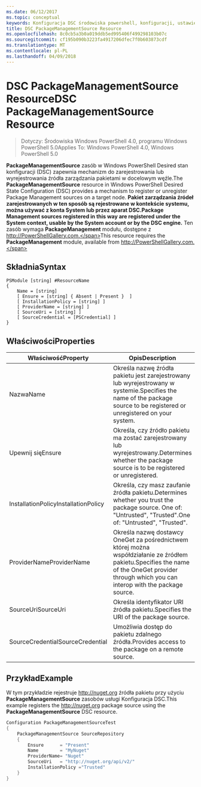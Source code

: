 ```yaml
---
ms.date: 06/12/2017
ms.topic: conceptual
keywords: Konfiguracja DSC środowiska powershell, konfiguracji, ustawienia
title: DSC PackageManagementSource Resource
ms.openlocfilehash: 8c0cb5a3b0a019ddb5ed995406f499298103b07c
ms.sourcegitcommit: cf195b090b3223fa4917206dfec7f0b603873cdf
ms.translationtype: MT
ms.contentlocale: pl-PL
ms.lasthandoff: 04/09/2018
---
```

# <a name="dsc-packagemanagementsource-resource"></a><span data-ttu-id="74733-103">DSC PackageManagementSource Resource</span><span class="sxs-lookup"><span data-stu-id="74733-103">DSC PackageManagementSource Resource</span></span>

> <span data-ttu-id="74733-104">Dotyczy: Środowiska Windows PowerShell 4.0, programu Windows PowerShell 5.0</span><span class="sxs-lookup"><span data-stu-id="74733-104">Applies To: Windows PowerShell 4.0, Windows PowerShell 5.0</span></span>

<span data-ttu-id="74733-105">**PackageManagementSource** zasób w Windows PowerShell Desired stan konfiguracji (DSC) zapewnia mechanizm do zarejestrowania lub wyrejestrowania źródła zarządzania pakietami w docelowym węźle.</span><span class="sxs-lookup"><span data-stu-id="74733-105">The **PackageManagementSource** resource in Windows PowerShell Desired State Configuration (DSC) provides a mechanism to register or unregister Package Management sources on a target node.</span></span> <span data-ttu-id="74733-106">**Pakiet zarządzania źródeł zarejestrowanych w ten sposób są rejestrowane w kontekście systemu, można używać z konta System lub przez aparat DSC.**</span><span class="sxs-lookup"><span data-stu-id="74733-106">**Package Management sources registered in this way are registered under the System context, usable by the System account or by the DSC engine.**</span></span> <span data-ttu-id="74733-107">Ten zasób wymaga **PackageManagement** modułu, dostępne z http://PowerShellGallery.com.</span><span class="sxs-lookup"><span data-stu-id="74733-107">This resource requires the **PackageManagement** module, available from http://PowerShellGallery.com.</span></span>

## <a name="syntax"></a><span data-ttu-id="74733-108">Składnia</span><span class="sxs-lookup"><span data-stu-id="74733-108">Syntax</span></span>

```
PSModule [string] #ResourceName
{
    Name = [string]
    [ Ensure = [string] { Absent | Present }  ]
    [ InstallationPolicy = [string] ]
    [ ProviderName = [string] ]
    [ SourceUri = [string] ]
    [ SourceCredential = [PSCredential] ]
}
```

## <a name="properties"></a><span data-ttu-id="74733-109">Właściwości</span><span class="sxs-lookup"><span data-stu-id="74733-109">Properties</span></span>
|  <span data-ttu-id="74733-110">Właściwość</span><span class="sxs-lookup"><span data-stu-id="74733-110">Property</span></span>  |  <span data-ttu-id="74733-111">Opis</span><span class="sxs-lookup"><span data-stu-id="74733-111">Description</span></span>   |
|---|---|
| <span data-ttu-id="74733-112">Nazwa</span><span class="sxs-lookup"><span data-stu-id="74733-112">Name</span></span>| <span data-ttu-id="74733-113">Określa nazwę źródła pakietu jest zarejestrowany lub wyrejestrowany w systemie.</span><span class="sxs-lookup"><span data-stu-id="74733-113">Specifies the name of the package source to be registered or unregistered on your system.</span></span>|
| <span data-ttu-id="74733-114">Upewnij się</span><span class="sxs-lookup"><span data-stu-id="74733-114">Ensure</span></span>| <span data-ttu-id="74733-115">Określa, czy źródło pakietu ma zostać zarejestrowany lub wyrejestrowany.</span><span class="sxs-lookup"><span data-stu-id="74733-115">Determines whether the package source is to be registered or unregistered.</span></span>|
| <span data-ttu-id="74733-116">InstallationPolicy</span><span class="sxs-lookup"><span data-stu-id="74733-116">InstallationPolicy</span></span>| <span data-ttu-id="74733-117">Określa, czy masz zaufanie źródła pakietu.</span><span class="sxs-lookup"><span data-stu-id="74733-117">Determines whether you trust the package source.</span></span> <span data-ttu-id="74733-118">One of: "Untrusted", "Trusted".</span><span class="sxs-lookup"><span data-stu-id="74733-118">One of: "Untrusted", "Trusted".</span></span>|
| <span data-ttu-id="74733-119">ProviderName</span><span class="sxs-lookup"><span data-stu-id="74733-119">ProviderName</span></span>| <span data-ttu-id="74733-120">Określa nazwę dostawcy OneGet za pośrednictwem której można współdziałanie ze źródłem pakietu.</span><span class="sxs-lookup"><span data-stu-id="74733-120">Specifies the name of the OneGet provider through which you can interop with the package source.</span></span>|
| <span data-ttu-id="74733-121">SourceUri</span><span class="sxs-lookup"><span data-stu-id="74733-121">SourceUri</span></span>| <span data-ttu-id="74733-122">Określa identyfikator URI źródła pakietu.</span><span class="sxs-lookup"><span data-stu-id="74733-122">Specifies the URI of the package source.</span></span>|
| <span data-ttu-id="74733-123">SourceCredential</span><span class="sxs-lookup"><span data-stu-id="74733-123">SourceCredential</span></span>| <span data-ttu-id="74733-124">Umożliwia dostęp do pakietu zdalnego źródła.</span><span class="sxs-lookup"><span data-stu-id="74733-124">Provides access to the package on a remote source.</span></span>|

## <a name="example"></a><span data-ttu-id="74733-125">Przykład</span><span class="sxs-lookup"><span data-stu-id="74733-125">Example</span></span>

<span data-ttu-id="74733-126">W tym przykładzie rejestruje http://nuget.org źródła pakietu przy użyciu **PackageManagementSource** zasobów usługi Konfiguracja DSC.</span><span class="sxs-lookup"><span data-stu-id="74733-126">This example registers the http://nuget.org package source using the **PackageManagementSource** DSC resource.</span></span>

```powershell
Configuration PackageManagementSourceTest
{
    PackageManagementSource SourceRepository
    {
        Ensure      = "Present"
        Name        = "MyNuget"
        ProviderName= "Nuget"
        SourceUri   = "http://nuget.org/api/v2/"
        InstallationPolicy ="Trusted"
    }
}
```